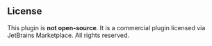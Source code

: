 ## License

This plugin is **not open-source**. It is a commercial plugin licensed via JetBrains Marketplace. All rights reserved.
